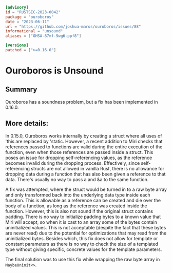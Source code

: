 ```toml
[advisory]
id = "RUSTSEC-2023-0042"
package = "ouroboros"
date = "2023-06-11"
url = "https://github.com/joshua-maros/ouroboros/issues/88"
informational = "unsound"
aliases = ["GHSA-87mf-9wg6-ppf8"]

[versions]
patched = [">=0.16.0"]
```

# Ouroboros is Unsound

## Summary

Ouroboros has a soundness problem, but a fix has been implemented in 0.16.0.

## More details:

In 0.15.0, Ouroboros works internally by creating a struct where all 
uses of 'this are replaced by 'static. However, a recent addition to 
Miri checks that references passed to functions are valid during the 
entire execution of the function, even when those references are 
passed inside a struct. This poses an issue for dropping 
self-referencing values, as the reference becomes invalid during the 
dropping process. Effectively, since self-referencing structs are 
not allowed in vanilla Rust, there is no allowance for dropping data
during a function that has also been given a reference to that data. 
There's usually no way to pass a and &a to the same function.

A fix was attempted, where the struct would be turned in to a raw 
byte array and only transformed back into the underlying data type 
inside each function. This is allowable as a reference can be 
created and die over the body of a function, as long as the 
reference was created inside the function. However, this is also 
not sound if the original struct contains padding. There is no 
way to initialize padding bytes to a known value that Miri will 
accept, so when it is cast to an array some of the bytes contain 
uninitialized values. This is not acceptable (despite the fact 
that these bytes are never read) due to the potential for 
optimizations that may read from the uninitialized bytes. Besides 
which, this fix does not allow for template or constant parameters 
as there is no way to check the size of a templated type without 
giving specific, concrete values for the template parameters.

The final solution was to use this fix while wrapping the raw byte
array in `MaybeUninit<>`.
